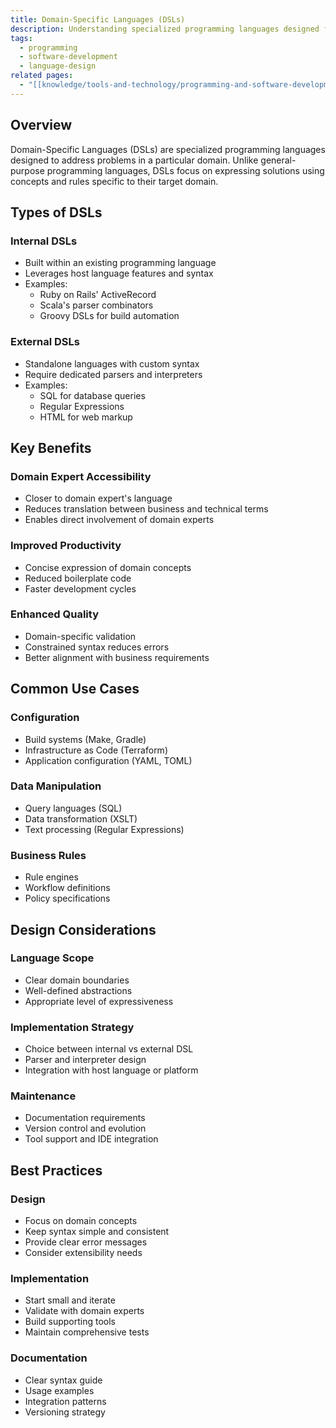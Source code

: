 ```yaml
---
title: Domain-Specific Languages (DSLs)
description: Understanding specialized programming languages designed for specific problem domains
tags:
  - programming
  - software-development
  - language-design
related pages:
  - "[[knowledge/tools-and-technology/programming-and-software-development/languages/index|Programming Languages]]"
---
```


## Overview

Domain-Specific Languages (DSLs) are specialized programming languages designed to address problems in a particular domain. Unlike general-purpose programming languages, DSLs focus on expressing solutions using concepts and rules specific to their target domain.

## Types of DSLs

### Internal DSLs

- Built within an existing programming language
- Leverages host language features and syntax
- Examples:
  - Ruby on Rails' ActiveRecord
  - Scala's parser combinators
  - Groovy DSLs for build automation

### External DSLs

- Standalone languages with custom syntax
- Require dedicated parsers and interpreters
- Examples:
  - SQL for database queries
  - Regular Expressions
  - HTML for web markup

## Key Benefits

### Domain Expert Accessibility

- Closer to domain expert's language
- Reduces translation between business and technical terms
- Enables direct involvement of domain experts

### Improved Productivity

- Concise expression of domain concepts
- Reduced boilerplate code
- Faster development cycles

### Enhanced Quality

- Domain-specific validation
- Constrained syntax reduces errors
- Better alignment with business requirements

## Common Use Cases

### Configuration

- Build systems (Make, Gradle)
- Infrastructure as Code (Terraform)
- Application configuration (YAML, TOML)

### Data Manipulation

- Query languages (SQL)
- Data transformation (XSLT)
- Text processing (Regular Expressions)

### Business Rules

- Rule engines
- Workflow definitions
- Policy specifications

## Design Considerations

### Language Scope

- Clear domain boundaries
- Well-defined abstractions
- Appropriate level of expressiveness

### Implementation Strategy

- Choice between internal vs external DSL
- Parser and interpreter design
- Integration with host language or platform

### Maintenance

- Documentation requirements
- Version control and evolution
- Tool support and IDE integration

## Best Practices

### Design

- Focus on domain concepts
- Keep syntax simple and consistent
- Provide clear error messages
- Consider extensibility needs

### Implementation

- Start small and iterate
- Validate with domain experts
- Build supporting tools
- Maintain comprehensive tests

### Documentation

- Clear syntax guide
- Usage examples
- Integration patterns
- Versioning strategy
